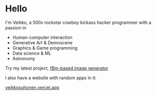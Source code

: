 # Hello

I'm Veikko, a 500x rockstar cowboy kickass hacker programmer with a passion in

- Human-computer interaction
- Generative Art & Demoscene
- Graphics & Game programming
- Data science & ML
- Astronomy

Try my latest project, [fBm-based image generator](https://fbmlab.vercel.app)

I also have a website with random apps in it:

[veikkosuhonen.vercel.app](https://veikkosuhonen.vercel.app/)
